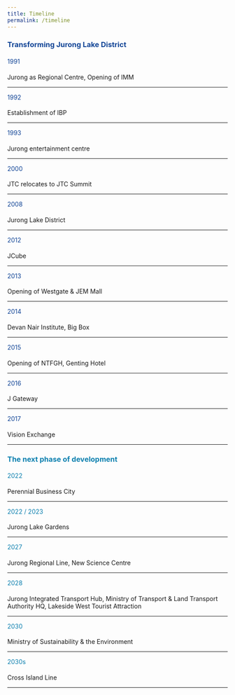 ```yaml
---
title: Timeline
permalink: /timeline
---
```

<h3 style="color:#124596; font-weight:bold;">Transforming Jurong Lake District</h3>

<h4 style="color:#124596; font-weight:normal;">1991</h4>
Jurong as Regional Centre, Opening of IMM

<hr>

<h4 style="color:#124596; font-weight:normal;margin-top: 10px;">1992</h4>
Establishment of IBP

<hr>

<h4 style="color:#124596; font-weight:normal;margin-top: 10px;">1993</h4>
Jurong entertainment centre

<hr>

<h4 style="color:#124596; font-weight:normal;margin-top: 10px;">2000</h4>
JTC relocates to JTC Summit

<hr>

<h4 style="color:#124596; font-weight:normal;margin-top: 10px;">2008</h4>
Jurong Lake District

<hr>

<h4 style="color:#124596; font-weight:normal;margin-top: 10px;">2012</h4>
JCube

<hr>

<h4 style="color:#124596; font-weight:normal;margin-top: 10px;">2013</h4>
Opening of Westgate &amp; JEM Mall

<hr>

<h4 style="color:#124596; font-weight:normal;margin-top: 10px;">2014</h4>
Devan Nair Institute, Big Box

<hr>

<h4 style="color:#124596; font-weight:normal;margin-top: 10px;">2015</h4>
Opening of NTFGH, Genting Hotel

<hr>

<h4 style="color:#124596; font-weight:normal;margin-top: 10px;">2016</h4>
J Gateway

<hr>

<h4 style="color:#124596; font-weight:normal;margin-top: 10px;">2017</h4>
Vision Exchange

<hr>

<h3 style="color:#0e80af; font-weight:bold;">The next phase of development</h3>

<h4 style="color:#0e80af; font-weight:normal;">2022</h4>
Perennial Business City

<hr>

<h4 style="color:#0e80af; font-weight:normal;margin-top: 10px;">2022 / 2023</h4>
Jurong Lake Gardens

<hr>

<h4 style="color:#0e80af; font-weight:normal;margin-top: 10px;">2027</h4>
Jurong Regional Line, New Science Centre

<hr>

<h4 style="color:#0e80af; font-weight:normal;margin-top: 10px;">2028</h4>
Jurong Integrated Transport Hub, Ministry of Transport &amp; Land Transport Authority HQ, Lakeside West Tourist Attraction

<hr>

<h4 style="color:#0e80af; font-weight:normal;margin-top: 10px;">2030</h4>
Ministry of Sustainability &amp; the Environment

<hr>

<h4 style="color:#0e80af; font-weight:normal;margin-top: 10px;">2030s</h4>
Cross Island Line

<hr>
